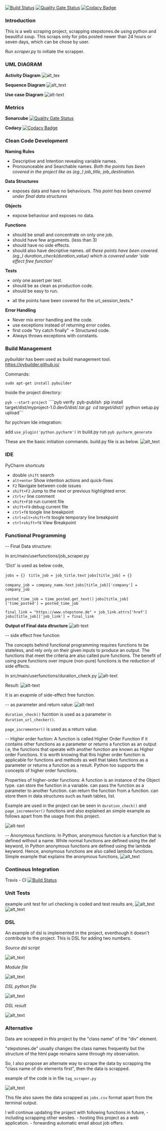 [![Build Status](https://travis-ci.org/iramshiv/ase_scraper.svg?branch=master)](https://travis-ci.org/iramshiv/ase_scraper)
[![Quality Gate Status](https://sonarcloud.io/api/project_badges/measure?project=iramshiv_ase_scraper&metric=alert_status)](https://sonarcloud.io/dashboard?id=iramshiv_ase_scraper)
[![Codacy Badge](https://api.codacy.com/project/badge/Grade/f83a1ffaa6964bfaa4d52be6cf2e1245)](https://www.codacy.com/manual/iramshiv/ase_scraper?utm_source=github.com&amp;utm_medium=referral&amp;utm_content=iramshiv/ase_scraper&amp;utm_campaign=Badge_Grade)

### Introduction
This is a web scraping project, scrapping stepstones.de using python and beautiful soup. This scraps only for jobs posted newer than 24 hours or seven days, which can be chose by user.

Run *scraper.py* to initiate the scrapper.

### UML DIAGRAM

**Activity Diagram**
![alt_tex](https://github.com/iramshiv/ase_scraping/blob/master/activity.jpg)

**Sequence Diagram**
![alt_text](https://github.com/iramshiv/ase_scraping/blob/master/Sequence.jpg)

**Use case Diagram**
![alt-text](https://github.com/iramshiv/ase_scraper/blob/master/usecase.jpg)

### Metrics
**Sonarcube**
[![Quality Gate Status](https://sonarcloud.io/api/project_badges/measure?project=iramshiv_ase_scraper&metric=alert_status)](https://sonarcloud.io/dashboard?id=iramshiv_ase_scraper)

**Codacy**
[![Codacy Badge](https://api.codacy.com/project/badge/Grade/f83a1ffaa6964bfaa4d52be6cf2e1245)](https://www.codacy.com/manual/iramshiv/ase_scraper?utm_source=github.com&amp;utm_medium=referral&amp;utm_content=iramshiv/ase_scraper&amp;utm_campaign=Badge_Grade)

### Clean Code Development

**Naming Rules**
- Descriptive and Intention revealing variable names. 
- Pronounceable and Searchable names.
*Both the points has been covered in the project like as (eg.,) job_title, job_destination.*

**Data Structures**
- exposes data and have no behaviours.
*This point has been covered under final data structures*

**Objects**
- expose behaviour and exposes no data.

**Functions**
- should be small and concentrate on only one job.
- should have few arguments. (less than 3)
- should have no side effects.
- should also have decriptive names.
*all these points have been covered. (eg.,) duration_check(duration_value) which is covered under 'side effect free function'*

**Tests**
- only one assert per test.
- should be as clean as production code.
- should be easy to run.
* all the points have been covered for the url_session_tests.*

**Error Handling**
- Never mix error handling and the code.
- use exceptions instead of returning error codes.
- first code "try catch finally" -> Structured code.
- Always throws exceptions with constants.

### Build Management
*pybuilder* has been used as build management tool. <https://pybuilder.github.io/>

Commands:

```sudo apt-get install pybuilder```

Inside the project directory:

```pyb --start-project```
````pyb verify```
```pyb-publish```
```pip install target/dist/myproject-1.0.dev0/dist/*.tar.gz```
```cd target/dist/*/```
```python setup.py upload```

for pychram Ide integration: 

add ```use_plugin('python.pycharm')``` in build.py
run ```pyb pycharm_generate```

These are the basic initiation commands.
build.py file is as below.
![alt_text](https://github.com/iramshiv/ase_scraper/blob/master/images/pybuilder.jpg)

### IDE
PyCharm shortcuts

- double ```shift``` search
- ```alt+enter``` Show intention actions and quick-fixes
- ```F2``` Navigate between code issues
- ```shift+F2``` Jump to the next or previous highlighted error.
- ```ctrl+/``` line comment
- ```shift+F10``` run current file
- ```shift+F9``` debug current file
- ```ctrl+f8``` toogle line breakpoint
- ```ctrl+alt+shift+f8``` toogle temporary line breakpoint
- ```ctrl+shift+f8``` View Breakpoint

### Functional Programming

-- Final Data structure:

In src/main/userfunctions/job_scraper.py

'Dict' is used as below code,

```jobs = {} ```
```title_job = job_title.text```
```jobs[title_job] = {}```
    
 ```company_job = company_name.text```
 ```jobs[title_job]['company'] = company_job```
    
```posted_time_job = time_posted.get_text()```
```jobs[title_job]['time_posted'] = posted_time_job```
   
```final_link = "https://www.stepstone.de" + job_link.attrs['href']```
```jobs[title_job]['job_link'] = final_link```

**Output of Final data dtructure**
![alt-text](https://github.com/iramshiv/ase_scraping/blob/master/finalDS.jpg)

-- side effect free function

The concepts behind functional programming requires functions to be stateless, and rely only on their given inputs to produce an output. The functions that meet the criteria are also called pure functions. The benefit of using pure functions over impure (non-pure) functions is the reduction of side effects.

In src/main/userfunctions/duration_check.py
![alt-text](https://github.com/iramshiv/ase_scraping/blob/master/freefunction.jpg)

Result:
![alt-text](https://github.com/iramshiv/ase_scraping/blob/master/resultfreefunction.jpg)

It is an exapmle of side-effect free function.

-- as parameter and return value:
![alt-text](https://github.com/iramshiv/ase_scraper/blob/master/images/funParVal.jpg)

```duration_check()``` fucntion is used as a parameter in ```duration_url_checker()```.

```page_incrementer()``` is used as a return value.

-- Higher order fuction:
            A function is called Higher Order Function if it contains other functions as a parameter or returns a function as an output i.e, the functions that operate with another function are known as Higher order Functions. It is worth knowing that this higher order function is applicable for functions and methods as well that takes functions as a parameter or returns a function as a result. Python too supports the concepts of higher order functions.
            
   Properties of higher-order functions:
        A function is an instance of the Object type.
        can store the function in a variable.
        can pass the function as a parameter to another function.
        can return the function from a function.
        can store them in data structures such as hash tables, list.

   Example are used in the project can be seen in ```duration_check()``` and ```page_incrementer()``` functions and also explained an simple example as follows apart from the usage from this project.
        
![alt-text](https://github.com/iramshiv/ase_scraper/blob/master/images/higher.jpg)

-- Anonymous functions:
            In Python, anonymous function is a function that is defined without a name. While normal functions are defined using the def keyword, in Python anonymous functions are defined using the lambda keyword. Hence, anonymous functions are also called lambda functions.
 Simple example that explains the anonymous functions,
![alt_text](https://github.com/iramshiv/ase_scraper/blob/master/images/anonymous.jpg)

### Continous Integration
Travis - CI
[![Build Status](https://travis-ci.org/iramshiv/ase_scraper.svg?branch=master)](https://travis-ci.org/iramshiv/ase_scraper)

### Unit Tests

example unit test for url checking is coded and test results are,
![alt_text](https://github.com/iramshiv/ase_scraper/blob/master/images/utest.jpg)
![alt_text](https://github.com/iramshiv/ase_scraper/blob/master/images/testresult.jpg)

### DSL

An example of dsl is implemented in the project, eventhough it doesn't contribute to the project.
This is DSL for adding two numbers.

*Source dsl script*

![alt_text](https://github.com/iramshiv/ase_scraper/blob/master/images/srcdsl.jpg)

*Module file*

![alt_text](https://github.com/iramshiv/ase_scraper/blob/master/images/moduledsl.jpg)

*DSL python file*

![alt_text](https://github.com/iramshiv/ase_scraper/blob/master/images/dslpy.jpg)

*DSL result*

![alt_text](https://github.com/iramshiv/ase_scraper/blob/master/images/resultdsl.jpg)

### Alternative

Data are scrapped in this project by the "class name" of the "div" element. 

"stepstones.de" usually changes the class names frequently but the structure of the html page remains same through my observation. 

So, I also propose an alternate way to scrape the data by scrapping the "class name of div elements first", then the data is scrapped.

example of the code is in file ```tag_scraper.py```

![alt_text](https://github.com/iramshiv/ase_scraper/blob/master/images/altscrape.jpg)

This file also saves the data scrapped as ```jobs.csv``` format apart from the terminal output.

I will continue updating the project with following functions in future,
    - including scrapping other wesites.
    - hosting this project as a web application.
    - forwarding automatic email about job offers.
    


